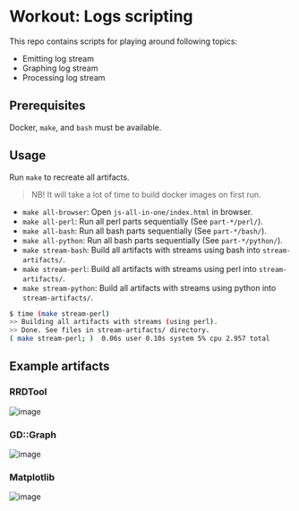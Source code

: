 # Workout: Logs scripting

This repo contains scripts for playing around following topics:

- Emitting log stream
- Graphing log stream
- Processing log stream

## Prerequisites

Docker, `make`, and `bash` must be available.

## Usage

Run `make` to recreate all artifacts.

> NB! It will take a lot of time to build docker images on first run.

- `make all-browser`: Open `js-all-in-one/index.html` in browser.
- `make all-perl`: Run all perl parts sequentially (See `part-*/perl/`).
- `make all-bash`: Run all bash parts sequentially (See `part-*/bash/`).
- `make all-python`: Run all bash parts sequentially (See `part-*/python/`).
- `make stream-bash`: Build all artifacts with streams using bash into `stream-artifacts/`.
- `make stream-perl`: Build all artifacts with streams using perl into `stream-artifacts/`.
- `make stream-python`: Build all artifacts with streams using python into `stream-artifacts/`.

```bash
$ time (make stream-perl)
>> Building all artifacts with streams (using perl).
>> Done. See files in stream-artifacts/ directory.
( make stream-perl; )  0.06s user 0.10s system 5% cpu 2.957 total
```

## Example artifacts

### RRDTool
![image](https://user-images.githubusercontent.com/5339042/52972072-f3936400-33b9-11e9-97e6-8708d302dd6a.png)

### GD::Graph
![image](https://user-images.githubusercontent.com/5339042/52972160-32c1b500-33ba-11e9-821d-d8653e55eaaa.png)

### Matplotlib
![image](https://user-images.githubusercontent.com/5339042/53340351-1ae1b800-3909-11e9-96a4-df77397cfcbd.png)
